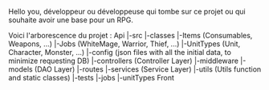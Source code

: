 Hello you, développeur ou développeuse qui tombe sur ce projet ou qui souhaite avoir une base pour un RPG.

Voici l'arborescence du projet : 
Api
|-src
  |-classes
    |-Items (Consumables, Weapons, ...)
    |-Jobs (WhiteMage, Warrior, Thief, ...)
    |-UnitTypes (Unit, Character, Monster, ...)
  |-config (json files with all the initial data, to minimize requesting DB)
  |-controllers (Controller Layer)
  |-middleware
  |-models (DAO Layer)
  |-routes
  |-services (Service Layer)
  |-utils (Utils function and static classes) 
|-tests
  |-jobs
  |-unitTypes
Front
